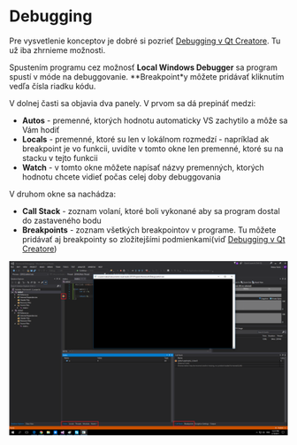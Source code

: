 # Debugging

Pre vysvetlenie konceptov je dobré si pozrieť [Debugging v Qt Creatore](../qt-creator/debugging.md). Tu už iba zhrnieme možnosti.

Spustením programu cez možnosť **Local Windows Debugger** sa program spustí v móde na debuggovanie. **Breakpoint*y môžete pridávať kliknutím vedľa čísla riadku kódu.

V dolnej časti sa objavia dva panely. V prvom sa dá prepináť medzi:
- **Autos** - premenné, ktorých hodnotu automaticky VS zachytilo a môže sa Vám hodiť
- **Locals** - premenné, ktoré su len v lokálnom rozmedzí - napríklad ak breakpoint je vo funkcii, uvidíte v tomto okne len premenné, ktoré su na stacku v tejto funkcii
- **Watch** - v tomto okne môžete napísať názvy premenných, ktorých hodnotu chcete vidieť počas celej doby debuggovania

V druhom okne sa nachádza:
- **Call Stack** - zoznam volaní, ktoré boli vykonané aby sa program dostal do zastaveného bodu
- **Breakpoints** - zoznam všetkých breakpointov v programe. Tu môžete pridávať aj breakpointy so zložitejšími podmienkami(viď [Debugging v Qt Creatore](../qt-creator/debugging.md))

![](/images/visual-studio-2015/debugging.png)